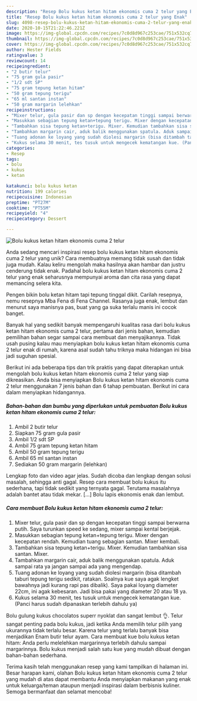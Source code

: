 ```yaml
---
description: "Resep Bolu kukus ketan hitam ekonomis cuma 2 telur yang Enak"
title: "Resep Bolu kukus ketan hitam ekonomis cuma 2 telur yang Enak"
slug: 4098-resep-bolu-kukus-ketan-hitam-ekonomis-cuma-2-telur-yang-enak
date: 2020-10-15T21:22:46.221Z
image: https://img-global.cpcdn.com/recipes/7c0d8d967c253cae/751x532cq70/bolu-kukus-ketan-hitam-ekonomis-cuma-2-telur-foto-resep-utama.jpg
thumbnail: https://img-global.cpcdn.com/recipes/7c0d8d967c253cae/751x532cq70/bolu-kukus-ketan-hitam-ekonomis-cuma-2-telur-foto-resep-utama.jpg
cover: https://img-global.cpcdn.com/recipes/7c0d8d967c253cae/751x532cq70/bolu-kukus-ketan-hitam-ekonomis-cuma-2-telur-foto-resep-utama.jpg
author: Hester Fields
ratingvalue: 3
reviewcount: 14
recipeingredient:
- "2 butir telur"
- "75 gram gula pasir"
- "1/2 sdt SP"
- "75 gram tepung ketan hitam"
- "50 gram tepung terigu"
- "65 ml santan instan"
- "50 gram margarin lelehkan"
recipeinstructions:
- "Mixer telur, gula pasir dan sp dengan kecepatan tinggi sampai berwarna putih. Saya turunkan speed ke sedang, mixer sampai kental berjejak."
- "Masukkan sebagian tepung ketan+tepung terigu. Mixer dengan kecepatan rendah. Kemudian tuang sebagian santan. Mixer kembali."
- "Tambahkan sisa tepung ketan+terigu. Mixer. Kemudian tambahkan sisa santan. Mixer."
- "Tambahkan margarin cair, aduk balik menggunakan spatula. Aduk sampai rata ya jangan sampai ada yang mengendap."
- "Tuang adonan ke loyang yang sudah diolesi margarin (bisa ditambah taburi tepung terigu sedikit, ratakan. Soalnya kue saya agak lengket bawahnya jadi kurang rapi pas dibalik). Saya pakai loyang diameter 22cm, ini agak kebesaran. Jadi bisa pakai yang diameter 20 atau 18 ya."
- "Kukus selama 30 menit, tes tusuk untuk mengecek kematangan kue. (Panci harus sudah dipanaskan terlebih dahulu ya)"
categories:
- Resep
tags:
- bolu
- kukus
- ketan

katakunci: bolu kukus ketan 
nutrition: 199 calories
recipecuisine: Indonesian
preptime: "PT27M"
cooktime: "PT55M"
recipeyield: "4"
recipecategory: Dessert

---
```



![Bolu kukus ketan hitam ekonomis cuma 2 telur](https://img-global.cpcdn.com/recipes/7c0d8d967c253cae/751x532cq70/bolu-kukus-ketan-hitam-ekonomis-cuma-2-telur-foto-resep-utama.jpg)

Anda sedang mencari inspirasi resep bolu kukus ketan hitam ekonomis cuma 2 telur yang unik? Cara membuatnya memang tidak susah dan tidak juga mudah. Kalau keliru mengolah maka hasilnya akan hambar dan justru cenderung tidak enak. Padahal bolu kukus ketan hitam ekonomis cuma 2 telur yang enak seharusnya mempunyai aroma dan cita rasa yang dapat memancing selera kita.

Pengen bikin bolu ketan hitam tapi tepung tinggal dikit. Carilah resepnya, nemu resepnya Mba Fena di Fena Channel. Rasanya juga enak, lembut dan menurut saya manisnya pas, buat yang ga suka terlalu manis ini cocok banget.

Banyak hal yang sedikit banyak mempengaruhi kualitas rasa dari bolu kukus ketan hitam ekonomis cuma 2 telur, pertama dari jenis bahan, kemudian pemilihan bahan segar sampai cara membuat dan menyajikannya. Tidak usah pusing kalau mau menyiapkan bolu kukus ketan hitam ekonomis cuma 2 telur enak di rumah, karena asal sudah tahu triknya maka hidangan ini bisa jadi suguhan spesial.


Berikut ini ada beberapa tips dan trik praktis yang dapat diterapkan untuk mengolah bolu kukus ketan hitam ekonomis cuma 2 telur yang siap dikreasikan. Anda bisa menyiapkan Bolu kukus ketan hitam ekonomis cuma 2 telur menggunakan 7 jenis bahan dan 6 tahap pembuatan. Berikut ini cara dalam menyiapkan hidangannya.

<!--inarticleads1-->

##### Bahan-bahan dan bumbu yang diperlukan untuk pembuatan Bolu kukus ketan hitam ekonomis cuma 2 telur:

1. Ambil 2 butir telur
1. Siapkan 75 gram gula pasir
1. Ambil 1/2 sdt SP
1. Ambil 75 gram tepung ketan hitam
1. Ambil 50 gram tepung terigu
1. Ambil 65 ml santan instan
1. Sediakan 50 gram margarin (lelehkan)


Lengkap foto dan video agar jelas. Sudah dicoba dan lengkap dengan solusi masalah, sehingga anti gagal. Resep cara membuat bolu kukus itu sederhana, tapi tidak sedikit yang ternyata gagal. Terutama masalahnya adalah bantet atau tidak mekar. […] Bolu lapis ekonomis enak dan lembut. 

<!--inarticleads2-->

##### Cara membuat Bolu kukus ketan hitam ekonomis cuma 2 telur:

1. Mixer telur, gula pasir dan sp dengan kecepatan tinggi sampai berwarna putih. Saya turunkan speed ke sedang, mixer sampai kental berjejak.
1. Masukkan sebagian tepung ketan+tepung terigu. Mixer dengan kecepatan rendah. Kemudian tuang sebagian santan. Mixer kembali.
1. Tambahkan sisa tepung ketan+terigu. Mixer. Kemudian tambahkan sisa santan. Mixer.
1. Tambahkan margarin cair, aduk balik menggunakan spatula. Aduk sampai rata ya jangan sampai ada yang mengendap.
1. Tuang adonan ke loyang yang sudah diolesi margarin (bisa ditambah taburi tepung terigu sedikit, ratakan. Soalnya kue saya agak lengket bawahnya jadi kurang rapi pas dibalik). Saya pakai loyang diameter 22cm, ini agak kebesaran. Jadi bisa pakai yang diameter 20 atau 18 ya.
1. Kukus selama 30 menit, tes tusuk untuk mengecek kematangan kue. (Panci harus sudah dipanaskan terlebih dahulu ya)


Bolu gulung kukus chocolatos superr nyoklat dan sangat lembut 👌. Telur sangat penting pada bolu kukus, jadi ketika Anda memilih telur pilih yang ukurannya tidak terlalu besar. Karena telur yang terlalu banyak bisa menjadikan Enam butir telur ayam. Cara membuat kue bolu kukus ketan hitam: Anda perlu melelehkan margarinnya terlebih dahulu sampai margarinnya. Bolu kukus menjadi salah satu kue yang mudah dibuat dengan bahan-bahan sederhana. 

Terima kasih telah menggunakan resep yang kami tampilkan di halaman ini. Besar harapan kami, olahan Bolu kukus ketan hitam ekonomis cuma 2 telur yang mudah di atas dapat membantu Anda menyiapkan makanan yang enak untuk keluarga/teman ataupun menjadi inspirasi dalam berbisnis kuliner. Semoga bermanfaat dan selamat mencoba!
